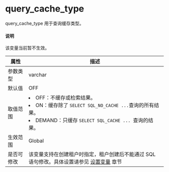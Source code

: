 # query_cache_type

query_cache_type 用于查询缓存类型。

  <main id="notice" type='explain'>
    <h4>说明</h4>
    <p>该变量当前暂不生效。</p>
  </main>

| **属性** |                                                                                                              **描述**                                                                                                               |
|--------|-----------------------------------------------------------------------------------------------------------------------------------------------------------------------------------------------------------------------------------|
| 参数类型   | varchar                                                                                                                                                                                                                           |
| 默认值    | OFF                                                                                                                                                                                                                               |
| 取值范围   | <li> OFF：不缓存或检索结果。   <li> ON：缓存除了 `SELECT SQL_NO_CACHE ...`查询的所有结果。   <li> DEMAND：只缓存 `SELECT SQL_CACHE ... `查询的结果。    |
| 生效范围   | Global |
| 是否可修改  | 该变量支持在创建租户时指定，租户创建后不能通过 SQL 语句修改。具体设置请参见 [设置变量](../../2.administrator-guide/2.basic-database-management/2.configuration-management/3.set-variables.md) 章节 |
